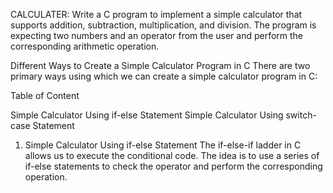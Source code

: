 CALCULATER:
Write a C program to implement a simple calculator that supports addition, subtraction, multiplication, and division. The program is expecting two numbers and an operator from the user and perform the corresponding arithmetic operation.
 
Different Ways to Create a Simple Calculator Program in C
There are two primary ways using which we can create a simple calculator program in C:

Table of Content

Simple Calculator Using if-else Statement
Simple Calculator Using switch-case Statement
1. Simple Calculator Using if-else Statement
The if-else-if ladder in C allows us to execute the conditional code. The idea is to use a series of if-else statements to check the operator and perform the corresponding operation.
